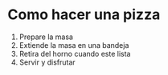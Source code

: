 # Como hacer una pizza
1. Prepare la masa
2. Extiende la masa en una bandeja
6. Retira del horno cuando este lista
7. Servir y disfrutar
